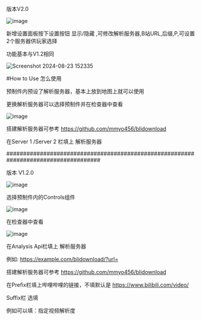 
版本V2.0

![image](https://github.com/user-attachments/assets/40ecfb62-2977-45c2-888a-f08aed3caf9e)

新增设置面板按下设置按钮 显示/隐藏 ,可修改解析服务器,B站URL,后缀,P,可设置2个服务器供玩家选择

功能基本与V1.2相同

![Screenshot 2024-08-23 152335](https://github.com/user-attachments/assets/7a67eadc-131b-4b59-b984-3aed45a631e6)

 #How to Use 怎么使用
 
预制件内预设了解析服务器，基本上放到地图上就可以使用

更换解析服务器可以选择预制件并在检查器中查看

![image](https://github.com/user-attachments/assets/ceaf8e7c-c95e-4062-a037-ba4387f2814b)

搭建解析服务器可参考 https://github.com/mmyo456/blidownload

在Server 1 /Server 2 栏填上 解析服务器

####################################################################################

版本 V1.2.0

![image](https://github.com/RWONG722/Analysis_Bili_Tools/assets/99193291/42791e4a-ff61-4482-aead-32c7a6508126)


选择预制件内的Controls组件

![image](https://github.com/RWONG722/Analysis_Bili_Tools/assets/99193291/8ae2205c-8f79-480a-81bb-c3c5a5d13844)

在检查器中查看

![image](https://github.com/RWONG722/Analysis_Bili_Tools/assets/99193291/0e828ec6-e21a-443f-9671-c1f958407637)

在Analysis Api栏填上 解析服务器

例如: https://example.com/blidownload/?url=

搭建解析服务器可参考 https://github.com/mmyo456/blidownload

在Prefix栏填上哔哩哔哩的链接，不填默认是 https://www.bilibili.com/video/

Suffix栏 选填 

例如可以填：指定视频解析度
